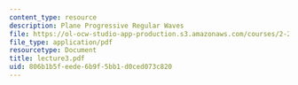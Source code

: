 ```yaml
---
content_type: resource
description: Plane Progressive Regular Waves
file: https://ol-ocw-studio-app-production.s3.amazonaws.com/courses/2-24-ocean-wave-interaction-with-ships-and-offshore-energy-systems-13-022-spring-2002/806b1b5feede6b9f5bb1d0ced073c820_lecture3.pdf
file_type: application/pdf
resourcetype: Document
title: lecture3.pdf
uid: 806b1b5f-eede-6b9f-5bb1-d0ced073c820
---
```

